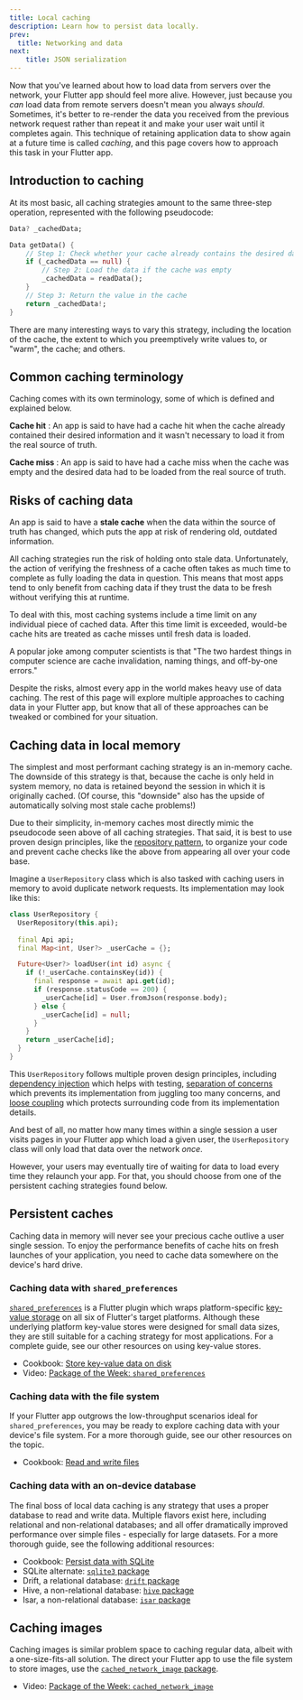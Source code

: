 ```yaml
---
title: Local caching
description: Learn how to persist data locally.
prev:
  title: Networking and data
next:
    title: JSON serialization
---
```


Now that you've learned about how to load data from servers over the network,
your Flutter app should feel more alive.
However, just because you *can* load data from remote servers doesn't mean
you always *should*. Sometimes, it's better to re-render the data you received
from the previous network request rather than repeat it and make your user wait
until it completes again. This technique of retaining application data to show again
at a future time is called *caching*, and this page covers how to approach this task in your Flutter app.

## Introduction to caching

At its most basic, all caching strategies amount to the same three-step operation, represented with the following pseudocode:

```dart
Data? _cachedData;

Data getData() {
    // Step 1: Check whether your cache already contains the desired data
    if (_cachedData == null) {
        // Step 2: Load the data if the cache was empty
        _cachedData = readData();
    }
    // Step 3: Return the value in the cache
    return _cachedData!;
}
```

There are many interesting ways to vary this strategy, including the location of the cache, the extent to which you preemptively write values to, or "warm", the cache; and others.

## Common caching terminology

Caching comes with its own terminology, some of which is defined and explained below.

**Cache hit**
: An app is said to have had a cache hit when the cache already
  contained their desired information and it wasn't necessary
  to load it from the real source of truth.

**Cache miss**
: An app is said to have had a cache miss when the cache was empty
  and the desired data had to be loaded from the real source of truth.

## Risks of caching data

An app is said to have a **stale cache** when the data within the source of truth has changed, which puts the app at risk of rendering old, outdated information.

All caching strategies run the risk of holding onto stale data. Unfortunately, the action of verifying the freshness of a cache often takes as much time to complete as fully loading the data in question. This means that most apps tend to only benefit from caching data if they trust the data to be fresh without verifying this at runtime.

To deal with this, most caching systems include a time limit on any individual piece of cached data. After this time limit is exceeded, would-be cache hits are treated as cache misses until fresh data is loaded.

A popular joke among computer scientists is that "The two hardest things in computer science are cache invalidation, naming things, and off-by-one errors."

Despite the risks, almost every app in the world makes heavy use of data caching. The rest of this page will explore multiple approaches to caching data in your Flutter app, but know that all of these approaches can be tweaked or combined for your situation.

## Caching data in local memory

The simplest and most performant caching strategy is an in-memory cache. The downside of this strategy is that, because the cache is only held in system memory, no data is retained beyond the session in which it is originally cached. (Of course, this "downside" also has the upside of automatically solving most stale cache problems!)

Due to their simplicity, in-memory caches most directly mimic the pseudocode seen above of all caching strategies. That said, it is best to use proven design principles, like the [repository pattern][], to organize your code and prevent cache checks like the above from appearing all over your code base.

Imagine a `UserRepository` class which is also tasked with caching users in memory to avoid duplicate network requests. Its implementation may look like this:

```dart
class UserRepository {
  UserRepository(this.api);
  
  final Api api;
  final Map<int, User?> _userCache = {};

  Future<User?> loadUser(int id) async {
    if (!_userCache.containsKey(id)) {
      final response = await api.get(id);
      if (response.statusCode == 200) {
        _userCache[id] = User.fromJson(response.body);
      } else {
        _userCache[id] = null;
      }
    }
    return _userCache[id];
  }
}
```

This `UserRepository` follows multiple proven design principles, including [dependency injection][] which helps with testing, [separation of concerns][] which prevents its implementation from juggling too many concerns, and [loose coupling][] which protects surrounding code from its implementation details.

And best of all, no matter how many times within a single session a user visits pages in your Flutter app which load a given user, the `UserRepository` class will only load that data over the network *once*.

However, your users may eventually tire of waiting for data to load every time they relaunch your app. For that, you should choose from one of the persistent caching strategies found below.

## Persistent caches

Caching data in memory will never see your precious cache outlive a user single session.
To enjoy the performance benefits of cache hits on fresh launches of your application,
you need to cache data somewhere on the device's hard drive.

### Caching data with `shared_preferences`

[`shared_preferences`][] is a Flutter plugin which wraps platform-specific [key-value storage][] on all six of Flutter's target platforms. Although these underlying platform key-value stores were designed for small data sizes, they are still suitable for a caching strategy for most applications. For a complete guide, see our other resources on using key-value stores.

* Cookbook: [Store key-value data on disk][]
* Video: [Package of the Week: `shared_preferences`][]

### Caching data with the file system

If your Flutter app outgrows the low-throughput scenarios ideal for `shared_preferences`, you may be ready to explore caching data with your device's file system. For a more thorough guide, see our other resources on the topic.

* Cookbook: [Read and write files][]

### Caching data with an on-device database

The final boss of local data caching is any strategy that uses a proper database to read and write data. Multiple flavors exist here, including relational and non-relational databases; and all offer dramatically improved performance over simple files - especially for large datasets. For a more thorough guide, see the following additional resources:

* Cookbook: [Persist data with SQLite][]
* SQLite alternate: [`sqlite3` package][]
* Drift, a relational database: [`drift` package][]
* Hive, a non-relational database: [`hive` package][]
* Isar, a non-relational database: [`isar` package][]

## Caching images

Caching images is similar problem space to caching regular data, albeit with a one-size-fits-all solution. The direct your Flutter app to use the file system to store images, use the [`cached_network_image` package][].

* Video: [Package of the Week: `cached_network_image`][]


[`cached_network_image` package]: {{site.pub-pkg}}/cached_network_image
[dependency injection]: https://en.wikipedia.org/wiki/Dependency_injection
[`drift` package]: {{site.pub-pkg}}/drift
[`hive` package]: {{site.pub-pkg}}/hive
[`isar` package]: {{site.pub-pkg}}/isar
[key-value storage]: https://en.wikipedia.org/wiki/Key%E2%80%93value_database
[loose coupling]: https://en.wikipedia.org/wiki/Loose_coupling
[Package of the Week: `cached_network_image`]: https://www.youtube.com/watch?v=fnHr_rsQwDA
[Package of the Week: `shared_preferences`]: https://www.youtube.com/watch?v=sa_U0jffQII
[Persist data with SQLite]: /cookbook/persistence/sqlite
[Read and write files]: /cookbook/persistence/reading-writing-files
[repository Pattern]: https://medium.com/@pererikbergman/repository-design-pattern-e28c0f3e4a30
[separation of concerns]: https://en.wikipedia.org/wiki/Separation_of_concerns
[`shared_preferences`]: {{site.pub-pkg}}/shared_preferences
[`sqlite3` package]: {{site.pub-pkg}}/sqlite3
[Store key-value data on disk]: /cookbook/persistence/key-value